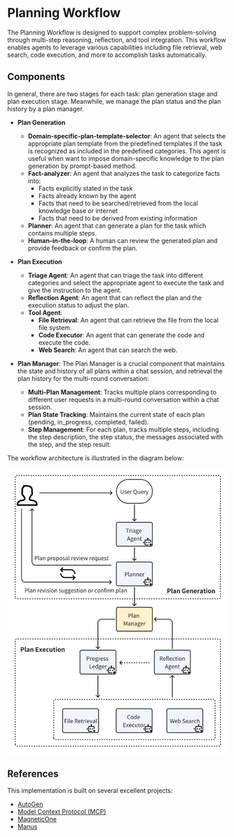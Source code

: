 # Planning Workflow

The Planning Workflow is designed to support complex problem-solving through multi-step reasoning, reflection, and tool integration. This workflow enables agents to leverage various capabilities including file retrieval, web search, code execution, and more to accomplish tasks automatically.

## Components
In general, there are two stages for each task: plan generation stage and plan execution stage. Meanwhile, we manage the plan status and the plan history by a plan manager. 

- **Plan Generation**
    - **Domain-specific-plan-template-selector**:
        An agent that selects the appropriate plan template from the predefined templates if the task is recognized as included in the predefined categories. This agent is useful when want to impose domain-specific knowledge to the plan generation by prompt-based method.
    - **Fact-analyzer**:
        An agent that analyzes the task to categorize facts into:
        - Facts explicitly stated in the task
        - Facts already known by the agent
        - Facts that need to be searched/retrieved from the local knowledge base or internet
        - Facts that need to be derived from existing information
    - **Planner**:
        An agent that can generate a plan for the task which contains multiple steps.
    - **Human-in-the-loop**:
        A human can review the generated plan and provide feedback or confirm the plan.
- **Plan Execution**
    - **Triage Agent**:
        An agent that can triage the task into different categories and select the appropriate agent to execute the task and give the instruction to the agent.
    - **Reflection Agent**:
        An agent that can reflect the plan and the execution status to adjust the plan.
    - **Tool Agent**:
        - **File Retrieval**:
            An agent that can retrieve the file from the local file system.
        - **Code Executor**:
            An agent that can generate the code and execute the code.
        - **Web Search**:
            An agent that can search the web.
- **Plan Manager**:
    The Plan Manager is a crucial component that maintains the state and history of all plans within a chat session, and retrieval the plan history for the multi-round conversation:

    - **Multi-Plan Management**: Tracks multiple plans corresponding to different user requests in a multi-round conversation within a chat session.
    - **Plan State Tracking**: Maintains the current state of each plan (pending, in_progress, completed, failed).
    - **Step Management**: For each plan, tracks multiple steps, including the step description, the step status, the messages associated with the step, and the step result.

The workflow architecture is illustrated in the diagram below:

![workflow_diagram](../../../assets/planning_workflow.png)



## References

This implementation is built on several excellent projects:

- [AutoGen](https://github.com/microsoft/autogen/tree/main) 
- [Model Context Protocol (MCP)](https://github.com/modelcontextprotocol/servers) 
- [MagneticOne](https://microsoft.github.io/autogen/dev/user-guide/agentchat-user-guide/magentic-one.html)
- [Manus](https://manus.im/)